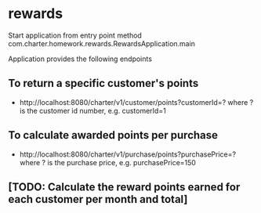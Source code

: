 # rewards

Start application from entry point method com.charter.homework.rewards.RewardsApplication.main

Application provides the following endpoints
## To return a specific customer's points
- http://localhost:8080/charter/v1/customer/points?customerId=?
  where ? is the customer id number, e.g. customerId=1
## To calculate awarded points per purchase
- http://localhost:8080/charter/v1/purchase/points?purchasePrice=?
  where ? is the purchase price, e.g. purchasePrice=150
## [TODO: Calculate the reward points earned for each customer per month and total]

